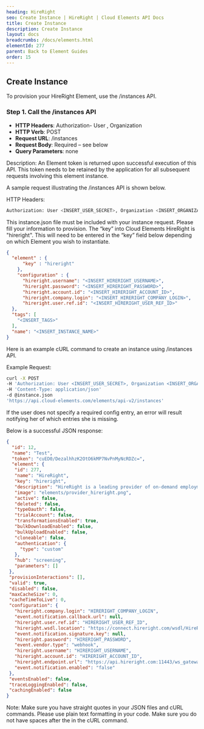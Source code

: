 ```yaml
---
heading: HireRight
seo: Create Instance | HireRight | Cloud Elements API Docs
title: Create Instance
description: Create Instance
layout: docs
breadcrumbs: /docs/elements.html
elementId: 277
parent: Back to Element Guides
order: 15
---
```


## Create Instance

To provision your HireRight Element, use the /instances API.

### Step 1. Call the /instances API

* __HTTP Headers__: Authorization- User <user secret>, Organization <organization secret>
* __HTTP Verb__: POST
* __Request URL__: /instances
* __Request Body__: Required – see below
* __Query Parameters__: none

Description: An Element token is returned upon successful execution of this API. This token needs to be retained by the application for all subsequent requests involving this element instance.

A sample request illustrating the /instances API is shown below.

HTTP Headers:

```bash
Authorization: User <INSERT_USER_SECRET>, Organization <INSERT_ORGANIZATION_SECRET>

```
This instance.json file must be included with your instance request.  Please fill your information to provision.  The “key” into Cloud Elements HireRight is "hireright".  This will need to be entered in the “key” field below depending on which Element you wish to instantiate.

```json
{
  "element" : {
      "key" : "hireright"
    },
    "configuration" : {
      "hireright.username": "<INSERT_HIRERIGHT_USERNAME>",
      "hireright.password": "<INSERT_HIRERIGHT_PASSWORD>",
      "hireright.account.id": "<INSERT_HIRERIGHT_ACCOUNT_ID>",
      "hireright.company.login": "<INSERT_HIRERIGHT_COMPANY_LOGIN>",
      "hireright.user.ref.id": "<INSERT_HIRERIGHT_USER_REF_ID>"
  },
  "tags": [
    "<INSERT_TAGS>"
  ],
  "name": "<INSERT_INSTANCE_NAME>"
}
```

Here is an example cURL command to create an instance using /instances API.

Example Request:

```bash
curl -X POST
-H 'Authorization: User <INSERT_USER_SECRET>, Organization <INSERT_ORGANIZATION_SECRET>'
-H 'Content-Type: application/json'
-d @instance.json
'https://api.cloud-elements.com/elements/api-v2/instances'
```

If the user does not specify a required config entry, an error will result notifying her of which entries she is missing.

Below is a successful JSON response:

```json
{
  "id": 12,
  "name": "Test",
  "token": "cuED0/DezalhhzK2OtO6kMP7NvPnMyNcRDZc=",
  "element": {
   "id": 277,
   "name": "HireRight",
   "key": "hireright",
   "description": "HireRight is a leading provider of on-demand employment background checks, drug testing, Form I-9 and employment and education verifications.",
   "image": "elements/provider_hireright.png",
   "active": false,
   "deleted": false,
   "typeOauth": false,
   "trialAccount": false,
   "transformationsEnabled": true,
   "bulkDownloadEnabled": false,
   "bulkUploadEnabled": false,
   "cloneable": false,
   "authentication": {
     "type": "custom"
   },
   "hub": "screening",
   "parameters": []
 },
 "provisionInteractions": [],
 "valid": true,
 "disabled": false,
 "maxCacheSize": 0,
 "cacheTimeToLive": 0,
 "configuration": {
   "hireright.company.login": "HIRERIGHT_COMPANY_LOGIN",
   "event.notification.callback.url": null,
   "hireright.user.ref.id": "HIRERIGHT_USER_REF_ID",
   "hireright.wsdl.location": "https://connect.hireright.com/wsdl/HireRightAPI.wsdl",
   "event.notification.signature.key": null,
   "hireright.password": "HIRERIGHT_PASSWORD",
   "event.vendor.type": "webhook",
   "hireright.username": "HIRERIGHT_USERNAME",
   "hireright.account.id": "HIRERIGHT_ACCOUNT_ID",
   "hireright.endpoint.url": "https://api.hireright.com:11443/ws_gateway/HireRightAPI/v/1/2",
   "event.notification.enabled": "false"
 },
 "eventsEnabled": false,
 "traceLoggingEnabled": false,
 "cachingEnabled": false
}
```

Note:  Make sure you have straight quotes in your JSON files and cURL commands.  Please use plain text formatting in your code.  Make sure you do not have spaces after the in the cURL command.
